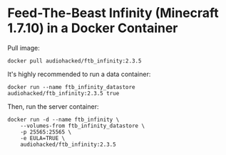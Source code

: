 # Feed-The-Beast Infinity (Minecraft 1.7.10) in a Docker Container
Pull image:
```
docker pull audiohacked/ftb_infinity:2.3.5
```

It's highly recommended to run a data container:
```
docker run --name ftb_infinity_datastore audiohacked/ftb_infinity:2.3.5 true
```

Then, run the server container:
```
docker run -d --name ftb_infinity \
    --volumes-from ftb_infinity_datastore \
    -p 25565:25565 \
    -e EULA=TRUE \
    audiohacked/ftb_infinity:2.3.5
```
